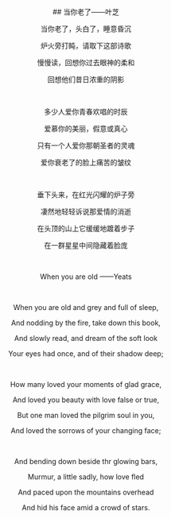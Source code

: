 <center>
## 当你老了——叶芝

当你老了，头白了，睡意昏沉

炉火旁打盹，请取下这部诗歌

慢慢读，回想你过去眼神的柔和

回想他们昔日浓重的阴影

<br>

多少人爱你青春欢唱的时辰

爱慕你的美丽，假意或真心

只有一个人爱你那朝圣者的灵魂

爱你衰老了的脸上痛苦的皱纹

<br>

垂下头来，在红光闪耀的炉子旁

凄然地轻轻诉说那爱情的消逝

在头顶的山上它缓缓地踱着步子

在一群星星中间隐藏着脸庞

<br>

When you are old ——Yeats

<br>

When you are old and grey and full of sleep,

And nodding by the fire, take down this book,

And slowly read, and dream of the soft look

Your eyes had once, and of their shadow deep;

<br>

How many loved your moments of glad grace,

And loved you beauty with love false or true,

But one man loved the pilgrim soul in you,

And loved the sorrows of your changing face;

<br>

And bending down beside thr glowing bars,

Murmur, a little sadly, how love fled

And paced upon the mountains overhead

And hid his face amid a crowd of stars.

</center>